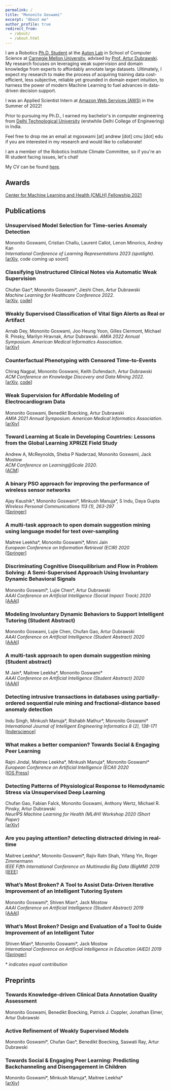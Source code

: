 ```yaml
---
permalink: /
title: "Mononito Goswami"
excerpt: "About me"
author_profile: true
redirect_from: 
  - /about/
  - /about.html
---
```


I am a Robotics [Ph.D. Student](https://www.ri.cmu.edu/ri-people/mononito-goswami/) at the [Auton Lab](https://www.autonlab.org/) in School of Computer Science at [Carnegie Mellon University](https://www.cmu.edu/), advised by [Prof. Artur Dubrawski](https://www.ri.cmu.edu/ri-faculty/artur-w-dubrawski/). My research focuses on leveraging weak supervision and domain knowledge from experts to affordably annotate large datasets. Ultimately, I expect my research to make the process of acquiring training data cost-efficient, less subjective, reliable yet grounded in domain expert intuition, to harness the power of modern Machine Learning to fuel advances in data-driven decision support. 

I was an Applied Scientist Intern at [Amazon Web Services (AWS)](https://aws.amazon.com/) in the Summer of 2022!

Prior to pursuing my Ph.D., I earned my bachelor's in computer engineering from [Delhi Technological University](http://dtu.ac.in/) (erstwhile Delhi College of Engineering) in India.

Feel free to drop me an email at mgoswami [at] andrew [dot] cmu [dot] edu if you are interested in my research and would like to collaborate! 

I am a member of the Robotics Institute Climate Committee, so if you're an RI student facing issues, let's chat!

My CV can be found [here](../files/CV_Mononito_Goswami.pdf).

Awards
------
[Center for Machine Learning and Health (CMLH) Fellowship 2021](https://www.cs.cmu.edu/cmlh-cfp/cmlh-fellows_2021)

Publications
------
### Unsupervised Model Selection for Time-series Anomaly Detection
Mononito Goswami, Cristian Challu, Laurent Callot, Lenon Minorics, Andrey Kan  
*International Conference of Learning Representations 2023 (spotlight).*   
[[arXiv](https://arxiv.org/pdf/2210.01078.pdf), code coming up soon!]

### Classifying Unstructured Clinical Notes via Automatic Weak Supervision
Chufan Gao\*, Mononito Goswami\*, Jieshi Chen, Artur Dubrawski  
*Machine Learning for Healthcare Conference 2022.*   
[[arXiv](https://arxiv.org/pdf/2206.12088v1.pdf), [code](https://autonlab.github.io/KeyClass)]

### Weakly Supervised Classification of Vital Sign Alerts as Real or Artifact
Arnab Dey, Mononito Goswami, Joo Heung Yoon, Gilles Clermont, Michael R. Pinsky, Marilyn Hravnak, Artur Dubrawski.
*AMIA 2022 Annual Symposium. American Medical Informatics Association*.   
[[arXiv](https://arxiv.org/pdf/2206.09074.pdf)]

### Counterfactual Phenotyping with Censored Time-to-Events
Chirag Nagpal, Mononito Goswami, Keith Dufendach, Artur Dubrawski   
*ACM Conference on Knowledge Discovery and Data Mining 2022*.   
[[arXiv](https://arxiv.org/abs/2202.11089), [code](https://autonlab.github.io/auton-survival/cmhe/)]

### Weak Supervision for Affordable Modeling of Electrocardiogram Data
Mononito Goswami, Benedikt Boecking, Artur Dubrawski  
*AMIA 2021 Annual Symposium. American Medical Informatics Association*.   
[[arXiv](https://arxiv.org/abs/2201.02936)]

### Toward Learning at Scale in Developing Countries: Lessons from the Global Learning XPRIZE Field Study
Andrew A, McReynolds, Sheba P Naderzad, Mononito Goswami, Jack Mostow  
*ACM Conference on Learning@Scale 2020*.   
[[ACM](https://dl.acm.org/doi/abs/10.1145/3386527.3405920)]

### A binary PSO approach for improving the performance of wireless sensor networks
Ajay Kaushik\*, Mononito Goswami\*, Minkush Manuja\*, S Indu, Daya Gupta  
*Wireless Personal Communications 113 (1), 263-297*  
[[Springer](https://doi.org/10.1007/s11277-020-07188-3)]

### A multi-task approach to open domain suggestion mining using language model for text over-sampling
Maitree Leekha\*, Mononito Goswami\*, Minni Jain  
*European Conference on Information Retrieval (ECIR) 2020*  
[[Springer](https://doi.org/10.1007/978-3-030-45442-5_28)]

### Discriminating Cognitive Disequilibrium and Flow in Problem Solving: A Semi-Supervised Approach Using Involuntary Dynamic Behavioral Signals
Mononito Goswami\*, Lujie Chen\*, Artur Dubrawski  
*AAAI Conference on Artificial Intelligence (Social Impact Track) 2020*  
[[AAAI](https://ojs.aaai.org/index.php/AAAI/article/view/5378/5234)]

### Modeling Involuntary Dynamic Behaviors to Support Intelligent Tutoring (Student Abstract)
Mononito Goswami, Lujie Chen, Chufan Gao, Artur Dubrawski  
*AAAI Conference on Artificial Intelligence (Student Abstract) 2020*  
[[AAAI](https://ojs.aaai.org/index.php/AAAI/article/download/7171/7025)]

### A multi-task approach to open domain suggestion mining (Student abstract)
M Jain\*, Maitree Leekha\*, Mononito Goswami\*  
*AAAI Conference on Artificial Intelligence (Student Abstract) 2020*  
[[AAAI](https://ojs.aaai.org/index.php/AAAI/article/download/7180/7034)]

### Detecting intrusive transactions in databases using partially-ordered sequential rule mining and fractional-distance based anomaly detection
Indu Singh, Minkush Manuja\*, Rishabh Mathur\*, Mononito Goswami\*  
*International Journal of Intelligent Engineering Informatics 8 (2), 138-171*  
[[Inderscience](https://www.inderscience.com/info/inarticle.php?artid=109098)]

### What makes a better companion? Towards Social & Engaging Peer Learning
Rajni Jindal, Maitree Leekha\*, Minkush Manuja\*, Mononito Goswami\*  
*European Conference on Artificial Intelligence (ECAI) 2020*  
[[IOS Press](https://ebooks.iospress.nl/volumearticle/54924)]

### Detecting Patterns of Physiological Response to Hemodynamic Stress via Unsupervised Deep Learning
Chufan Gao, Fabian Falck, Mononito Goswami, Anthony Wertz, Michael R. Pinsky, Artur Dubrawski  
*NeurIPS Machine Learning for Health (ML4H) Workshop 2020 (Short Paper)*  
[[arXiv](https://arxiv.org/pdf/1911.05121)]

### Are you paying attention? detecting distracted driving in real-time
Maitree Leekha\*, Mononito Goswami\*, Rajiv Ratn Shah, Yifang Yin, Roger Zimmermann  
*IEEE Fifth International Conference on Multimedia Big Data (BigMM) 2019*  
[[IEEE](https://ieeexplore.ieee.org/abstract/document/8919430/)]

### What’s Most Broken? A Tool to Assist Data-Driven Iterative Improvement of an Intelligent Tutoring System
Mononito Goswami\*, Shiven Mian\*, Jack Mostow  
*AAAI Conference on Artificial Intelligence (Student Abstract) 2019*  
[[AAAI](https://ojs.aaai.org/index.php/AAAI/article/download/5107/4980)]

### What’s Most Broken? Design and Evaluation of a Tool to Guide Improvement of an Intelligent Tutor
Shiven Mian\*, Mononito Goswami\*, Jack Mostow  
*International Conference on Artificial Intelligence in Education (AIED) 2019*  
[[Springer](https://doi.org/10.1007/978-3-030-23204-7_24)]

\* *indicates equal contribution*

Preprints
------
### Towards Knowledge-driven Clinical Data Annotation Quality Assessment
Mononito Goswami, Benedikt Boecking, Patrick J. Coppler, Jonathan Elmer, Artur Dubrawski  

### Active Refinement of Weakly Supervised Models
Mononito Goswami\*, Chufan Gao\*, Benedikt Boecking, Saswati Ray, Artur Dubrawski

### Towards Social & Engaging Peer Learning: Predicting Backchanneling and Disengagement in Children
Mononito Goswami\*, Minkush Manuja\*, Maitree Leekha\*  
[[arXiv](https://arxiv.org/pdf/2007.11346.pdf)]


<!-- Professional Service
------
### Reviewer
2021&nbsp; &nbsp; &nbsp; &nbsp;International Conference on Learning Representations (ICLR) 

2021&nbsp; &nbsp; &nbsp; &nbsp;Neural Information Processing Systems (NeuRIPS)  

2021&nbsp; &nbsp; &nbsp; &nbsp;ICML Machine Learning for Data (ML4data) workshop  

2021&nbsp; &nbsp; &nbsp; &nbsp;American Medical Informatics Association (AMIA) 2021 Annual Symposium  

2021&nbsp; &nbsp; &nbsp; &nbsp;Journal of Educational Data Mining (JEDM)  

2020&nbsp; &nbsp; &nbsp; &nbsp;AAAI Conference on Artificial Intelligence  


Hobbies
------
Cooking, Photography -->
